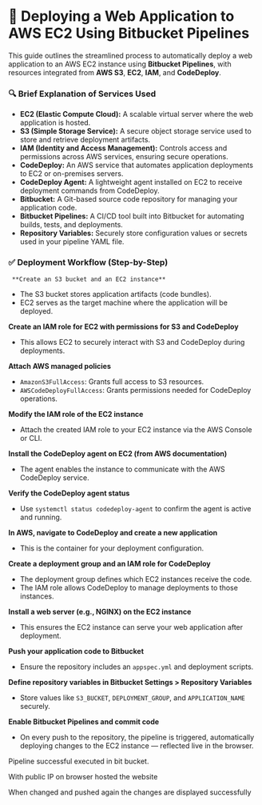 # 🚀 Deploying a Web Application to AWS EC2 Using Bitbucket Pipelines

This guide outlines the streamlined process to automatically deploy a web application to an AWS EC2 instance using **Bitbucket Pipelines**, with resources integrated from **AWS S3**, **EC2**, **IAM**, and **CodeDeploy**.

### 🔍 Brief Explanation of Services Used

- **EC2 (Elastic Compute Cloud):** A scalable virtual server where the web application is hosted.
- **S3 (Simple Storage Service):** A secure object storage service used to store and retrieve deployment artifacts.
- **IAM (Identity and Access Management):** Controls access and permissions across AWS services, ensuring secure operations.
- **CodeDeploy:** An AWS service that automates application deployments to EC2 or on-premises servers.
- **CodeDeploy Agent:** A lightweight agent installed on EC2 to receive deployment commands from CodeDeploy.
- **Bitbucket:** A Git-based source code repository for managing your application code.
- **Bitbucket Pipelines:** A CI/CD tool built into Bitbucket for automating builds, tests, and deployments.
- **Repository Variables:** Securely store configuration values or secrets used in your pipeline YAML file.

### ✅ Deployment Workflow (Step-by-Step)

     **Create an S3 bucket and an EC2 instance**

- The S3 bucket stores application artifacts (code bundles).
- EC2 serves as the target machine where the application will be deployed.

**Create an IAM role for EC2 with permissions for S3 and CodeDeploy**

- This allows EC2 to securely interact with S3 and CodeDeploy during deployments.

**Attach AWS managed policies**

- `AmazonS3FullAccess`: Grants full access to S3 resources.
- `AWSCodeDeployFullAccess`: Grants permissions needed for CodeDeploy operations.

**Modify the IAM role of the EC2 instance**

- Attach the created IAM role to your EC2 instance via the AWS Console or CLI.


**Install the CodeDeploy agent on EC2 (from AWS documentation)**

- The agent enables the instance to communicate with the AWS CodeDeploy service.

**Verify the CodeDeploy agent status**

- Use `systemctl status codedeploy-agent` to confirm the agent is active and running.


**In AWS, navigate to CodeDeploy and create a new application**

- This is the container for your deployment configuration.


**Create a deployment group and an IAM role for CodeDeploy**

- The deployment group defines which EC2 instances receive the code.
- The IAM role allows CodeDeploy to manage deployments to those instances.

**Install a web server (e.g., NGINX) on the EC2 instance**

- This ensures the EC2 instance can serve your web application after deployment.

**Push your application code to Bitbucket**

- Ensure the repository includes an `appspec.yml` and deployment scripts.

**Define repository variables in Bitbucket Settings > Repository Variables**

- Store values like `S3_BUCKET`, `DEPLOYMENT_GROUP`, and `APPLICATION_NAME` securely.

**Enable Bitbucket Pipelines and commit code**

- On every push to the repository, the pipeline is triggered, automatically deploying changes to the EC2 instance — reflected live in the browser.

Pipeline successful executed in bit bucket.

With public IP on browser hosted the website

When changed and pushed again the changes are displayed successfully
